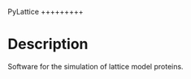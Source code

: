PyLattice
+++++++++

Description
===========

Software for the simulation of lattice model proteins.
